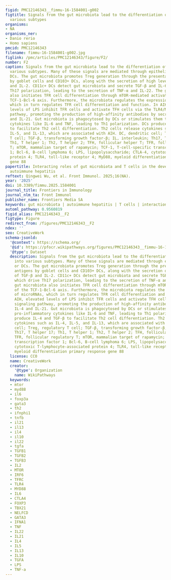 ```yaml
---
figid: PMC12146343__fimmu-16-1584001-g002
figtitle: Signals from the gut microbiota lead to the differentiation of T cells into
  various subtypes
organisms:
- NA
organisms_ner:
- Danio rerio
- Homo sapiens
pmcid: PMC12146343
filename: fimmu-16-1584001-g002.jpg
figlink: /pmc/articles/PMC12146343/figure/F2/
number: F2
caption: Signals from the gut microbiota lead to the differentiation of T cells into
  various subtypes. Many of these signals are mediated through epithelial cells or
  DCs. The gut microbiota promotes Treg generation through the presentation of antigens
  by goblet cells and CD103+ DCs, along with the secretion of high levels of TGF-β
  and IL-2. CD11c+ DCs detect gut microbiota and secrete TGF-β and IL-6, which drive
  Th17 polarization, leading to the secretion of TNF-α and IL-22. The gut microbiota
  also initiates TFR cell differentiation through mTOR-mediated activation of the
  TCF-1-Bcl-6 axis. Furthermore, the microbiota regulates the expression of microRNAs,
  which in turn regulates TFR cell differentiation and function. In AIH, elevated
  levels of LPS inhibit TFR cells and activate TFH cells via the TLR4/MyD88 signaling
  pathway, promoting the production of high-affinity antibodies by secreting IL-4
  and IL-21. Gut microbiota is phagocytosed by DCs or stimulates them to release pro-inflammatory
  cytokines like IL-6 and TNF, leading to Th1 polarization. DCs produce IL-4 and TGF-β
  to facilitate Th2 cell differentiation. Th2 cells release cytokines such as IL-4,
  IL-5, and IL-13, which are associated with AIH. DC, dendritic cell; Treg, regulatory
  T cell; TGF-β, transforming growth factor-β; IL, interleukin; Th17, T helper 17;
  Th1, T helper 1; Th2, T helper 2; TFH, follicular helper T; TFR, follicular regulatory
  T; mTOR, mammalian target of rapamycin; TCF-1, T-cell-specific transcription factor
  1; Bcl-6, B-cell lymphoma 6; LPS, lipopolysaccharide; CTLA-4, cytotoxic T-lymphocyte-associated
  protein 4; TLR4, toll-like receptor 4; MyD88, myeloid differentiation primary response
  gene 88
papertitle: Interacting roles of gut microbiota and T cells in the development of
  autoimmune hepatitis
reftext: Qingwei Wu, et al. Front Immunol. 2025;16(NA).
year: '2025'
doi: 10.3389/fimmu.2025.1584001
journal_title: Frontiers in Immunology
journal_nlm_ta: Front Immunol
publisher_name: Frontiers Media SA
keywords: gut microbiota | autoimmune hepatitis | T cells | interaction | immune microenvironment
automl_pathway: 0.9560819
figid_alias: PMC12146343__F2
figtype: Figure
redirect_from: /figures/PMC12146343__F2
ndex: ''
seo: CreativeWork
schema-jsonld:
  '@context': https://schema.org/
  '@id': https://pfocr.wikipathways.org/figures/PMC12146343__fimmu-16-1584001-g002.html
  '@type': Dataset
  description: Signals from the gut microbiota lead to the differentiation of T cells
    into various subtypes. Many of these signals are mediated through epithelial cells
    or DCs. The gut microbiota promotes Treg generation through the presentation of
    antigens by goblet cells and CD103+ DCs, along with the secretion of high levels
    of TGF-β and IL-2. CD11c+ DCs detect gut microbiota and secrete TGF-β and IL-6,
    which drive Th17 polarization, leading to the secretion of TNF-α and IL-22. The
    gut microbiota also initiates TFR cell differentiation through mTOR-mediated activation
    of the TCF-1-Bcl-6 axis. Furthermore, the microbiota regulates the expression
    of microRNAs, which in turn regulates TFR cell differentiation and function. In
    AIH, elevated levels of LPS inhibit TFR cells and activate TFH cells via the TLR4/MyD88
    signaling pathway, promoting the production of high-affinity antibodies by secreting
    IL-4 and IL-21. Gut microbiota is phagocytosed by DCs or stimulates them to release
    pro-inflammatory cytokines like IL-6 and TNF, leading to Th1 polarization. DCs
    produce IL-4 and TGF-β to facilitate Th2 cell differentiation. Th2 cells release
    cytokines such as IL-4, IL-5, and IL-13, which are associated with AIH. DC, dendritic
    cell; Treg, regulatory T cell; TGF-β, transforming growth factor-β; IL, interleukin;
    Th17, T helper 17; Th1, T helper 1; Th2, T helper 2; TFH, follicular helper T;
    TFR, follicular regulatory T; mTOR, mammalian target of rapamycin; TCF-1, T-cell-specific
    transcription factor 1; Bcl-6, B-cell lymphoma 6; LPS, lipopolysaccharide; CTLA-4,
    cytotoxic T-lymphocyte-associated protein 4; TLR4, toll-like receptor 4; MyD88,
    myeloid differentiation primary response gene 88
  license: CC0
  name: CreativeWork
  creator:
    '@type': Organization
    name: WikiPathways
  keywords:
  - mtor
  - myd88
  - il6
  - foxp3a
  - gata3
  - th2
  - ifnphi1
  - tnfb
  - il21
  - il13
  - il4
  - il10
  - il22
  - tgfa
  - TGFB1
  - TGFB2
  - TGFB3
  - IL2
  - MTOR
  - IRF6
  - TFRC
  - TLR4
  - MYD88
  - IL6
  - CTLA4
  - FOXP3
  - TBX21
  - NELFCD
  - GATA3
  - IFNA1
  - TNF
  - IL22
  - IL21
  - IL4
  - IL5
  - IL13
  - IL10
  - TGFA
  - LPS
  - TNF-a
---
```

